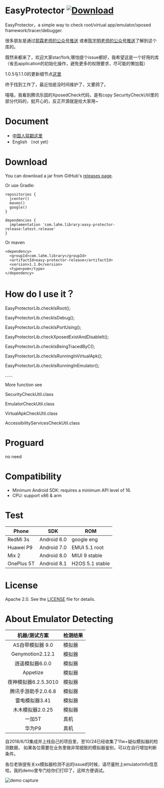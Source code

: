 # EasyProtector  [ ![Download](https://api.bintray.com/packages/lamster2018/maven/easy-protector-release/images/download.svg) ](https://bintray.com/lamster2018/maven/easy-protector-release/_latestVersion)

EasyProtector，a simple way to check root/virtual app/emulator/xposed framework/tracer/debugger.

很多朋友是通过[郭霖老师的公众号推送](https://mp.weixin.qq.com/s/XvqUc3drJhdJ9hOuCcfdkg) 或者[陈宇明老师的公众号推送](https://mp.weixin.qq.com/s/7I_vGV77TWqhQR9Myc5FQg)了解到这个库的。

既然来都来了，欢迎大家star/fork,哪怕提个issue都好，我希望这是一个好用的库（省去application的初始化操作，避免更多的权限要求，尽可能的懒加载）


1.0.5与1.1.0的更新细节点[这里](https://github.com/lamster2018/EasyProtector/releases)

终于找到工作了，最近怕是没时间维护了，又要鸽了。

嘻嘻，我看到腾讯乐固的XposedCheck代码，是有copy SecurityCheckUtil里的部分代码的，挺开心的，反正开源就是给大家用~


# Document

- [中国人猛戳这里](https://www.jianshu.com/p/c37b1bdb4757)
- English （not yet）



# Download



You can download a jar from GitHub's [releases page](https://github.com/lamster2018/EasyProtector/releases).



Or use Gradle:

```
repositories {
  jcenter()
  maven()
  google()
}

dependencies {
  implementation 'com.lahm.library:easy-protector-release:latest.release'
}
```



Or maven

```
<dependency>
  <groupId>com.lahm.library</groupId>
  <artifactId>easy-protector-release</artifactId>
  <version>1.1.0</version>
  <type>pom</type>
</dependency>
```



# How do I use it？

EasyProtectorLib.checkIsRoot();

EasyProtectorLib.checkIsDebug();

EasyProtectorLib.checkIsPortUsing();

EasyProtectorLib.checkXposedExistAndDisableIt();

EasyProtectorLib.checkIsBeingTracedByC();

EasyProtectorLib.checkIsRunningInVirtualApk();

EasyProtectorLib.checkIsRunningInEmulator();

......

More function see

SecurityCheckUtil.class

EmulatorCheckUtil.class

VirtualApkCheckUtil.class

AccessibilityServicesCheckUtil.class


# Proguard

no need



# Compatibility

- Minimum Android SDK: requires a minimum API level of 16.
- CPU: support x86 & arm



# Test

| Phone      | SDK         | ROM             |
| ---------- | ----------- | --------------- |
| RedMi 3s   | Android 6.0 | google eng      |
| Huawei P9  | Android 7.0 | EMUI 5.1 root   |
| Mix 2      | Android 8.0 | MIUI 9 stable   |
| OnePlus 5T | Android 8.1 | H2OS 5.1 stable |



# License
Apache 2.0. See the [LICENSE](https://github.com/lamster2018/EasyProtector/blob/master/LICENSE) file for details.


# About Emulator Detecting

|   机器/测试方案   | 检测结果 |
| :---------------: | -------- |
|   AS自带模拟器 9.0   |      模拟器     |
| Genymotion2.12.1  |     模拟器       |
|  逍遥模拟器6.0.0  |       模拟器      |
|     Appetize      |      模拟器     |
|  夜神模拟器6.2.5.3010  |     模拟器     |
| 腾讯手游助手2.0.6.8 |      模拟器      |
|  雷电模拟器3.41   |     模拟器       |
|  木木模拟器2.0.25   |     模拟器       |
|      一加5T       |       真机     |
|      华为P9       |      真机     |

自2018/6/13集成并上线自己的项目里，至10/24已经收集了11w+疑似模拟器的检测数据，
如果各位需要在业务里做非常细致的模拟器鉴别，可以在自行增加判断条件。

各位老铁提有关xx模拟器检测不出的issue的时候，请尽量附上emulatorInfo信息哈，我的demo里专门给你们打印了，这样方便调试。

![demo capture](https://upload-images.jianshu.io/upload_images/2554175-0bc24eb8a302c766.png?imageMogr2/auto-orient/strip%7CimageView2/2/w/1240)
